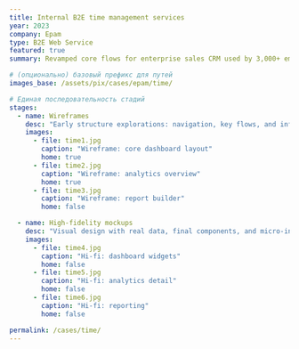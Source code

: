 ```yaml
---
title: Internal B2E time management services
year: 2023
company: Epam
type: B2E Web Service
featured: true
summary: Revamped core flows for enterprise sales CRM used by 3,000+ employees.

# (опционально) базовый префикс для путей
images_base: /assets/pix/cases/epam/time/

# Единая последовательность стадий
stages:
  - name: Wireframes
    desc: "Early structure explorations: navigation, key flows, and information hierarchy."
    images:
      - file: time1.jpg
        caption: "Wireframe: core dashboard layout"
        home: true
      - file: time2.jpg
        caption: "Wireframe: analytics overview"
        home: true
      - file: time3.jpg
        caption: "Wireframe: report builder"
        home: false

  - name: High-fidelity mockups
    desc: "Visual design with real data, final components, and micro-interactions."
    images:
      - file: time4.jpg
        caption: "Hi-fi: dashboard widgets"
        home: false
      - file: time5.jpg
        caption: "Hi-fi: analytics detail"
        home: false
      - file: time6.jpg
        caption: "Hi-fi: reporting"
        home: false

permalink: /cases/time/
---
```

